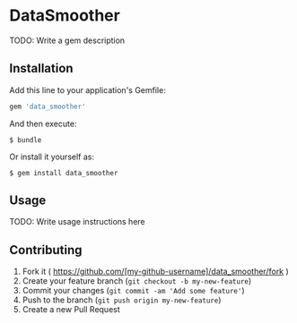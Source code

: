 # DataSmoother

TODO: Write a gem description

## Installation

Add this line to your application's Gemfile:

```ruby
gem 'data_smoother'
```

And then execute:

    $ bundle

Or install it yourself as:

    $ gem install data_smoother

## Usage

TODO: Write usage instructions here

## Contributing

1. Fork it ( https://github.com/[my-github-username]/data_smoother/fork )
2. Create your feature branch (`git checkout -b my-new-feature`)
3. Commit your changes (`git commit -am 'Add some feature'`)
4. Push to the branch (`git push origin my-new-feature`)
5. Create a new Pull Request
